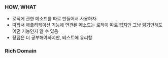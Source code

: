 ### HOW, WHAT
- 로직에 관한 메소드를 따로 만들어서 사용하자.
- 따라서 애플리케이션 기능에 연관된 메소드는 로직이 따로 없지만 그냥 읽기만해도 어떤 기능인지 알 수 있음
- 장점은 더 공부해야하지만, 테스트에 유리함

### Rich Domain